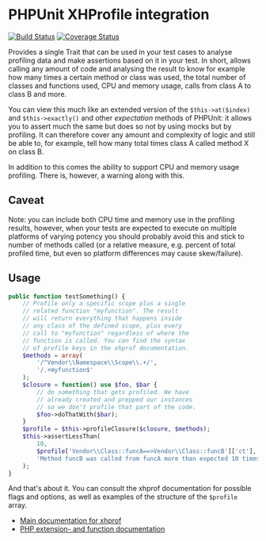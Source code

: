 PHPUnit XHProfile integration
=============================

[![Build Status](https://img.shields.io/travis/NamelessCoder/phpunit-xhprof.svg?style=flat-square&label=package)](https://travis-ci.org/NamelessCoder/phpunit-xhprof) [![Coverage Status](https://img.shields.io/coveralls/NamelessCoder/phpunit-xhprof/master.svg?style=flat-square)](https://coveralls.io/r/NamelessCoder/phpunit-xhprof)

Provides a single Trait that can be used in your test cases to analyse profiling
data and make assertions based on it in your test. In short, allows calling any
amount of code and analysing the result to know for example how many times a
certain method or class was used, the total number of classes and functions used,
CPU and memory usage, calls from class A to class B and more.

You can view this much like an extended version of the `$this->at($index)` and
`$this->exactly()` and other *expectation* methods of PHPUnit: it allows you to
assert much the same but does so not by using mocks but by profiling. It can
therefore cover any amount and complexity of logic and still be able to, for
example, tell how many total times class A called method X on class B.

In addition to this comes the ability to support CPU and memory usage profiling.
There is, however, a warning along with this.

Caveat
------

Note: you can include both CPU time and memory use in the profiling results,
however, when your tests are expected to execute on multiple platforms of
varying potency you should probably avoid this and stick to number of methods
called (or a relative measure, e.g. percent of total profiled time, but even so
platform differences may cause skew/failure).

Usage
-----

```php
public function testSomething() {
    // Profile only a specific scope plus a single
    // related function "myfunction". The result
    // will return everything that happens inside
    // any class of the defined scope, plus every
    // call to "myfunction" regardless of where the
    // function is called. You can find the syntax
    // of profile keys in the xhprof documentation.
    $methods = array(
        '/^Vendor\\Namespace\\Scope\\.+/',
        '/.+myfunction$'
    );
    $closure = function() use $foo, $bar {
        // do something that gets profiled. We have
        // already created and prepped our instances
        // so we don't profile that part of the code.
        $foo->doThatWith($bar);
    }
    $profile = $this->profileClosure($closure, $methods);
    $this->assertLessThan(
        10,
        $profile['Vendor\\Class::funcA==>Vendor\\Class::funcB']['ct'],
        'Method funcB was called from funcA more than expected 10 times'
    );
}
```

And that's about it. You can consult the xhprof documentation for possible flags
and options, as well as examples of the structure of the `$profile` array.

* [Main documentation for xhprof](http://pecl.php.net/package/xhprof)
* [PHP extension- and function documentation](http://php.net/manual/en/book.xhprof.php)
